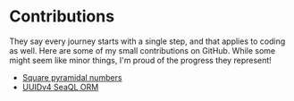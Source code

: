 # Contributions

They say every journey starts with a single step, and that applies to coding as well. Here are some of my small contributions on GitHub. While some might seem like minor things, I'm proud of the progress they represent!
- <a href="https://github.com/TheAlgorithms/Rust/pull/524" target="_blank">Square pyramidal numbers</a>
- <a href="https://github.com/SeaQL/sea-query/pull/712" target="_blank">UUIDv4 SeaQL ORM</a>
